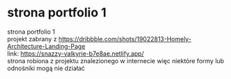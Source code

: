 # strona portfolio 1 
strona portfolio 1 
 <br>
projekt zabrany z https://dribbble.com/shots/19022813-Homely-Architecture-Landing-Page <br>
link: https://snazzy-valkyrie-b7e8ae.netlify.app/  <br>
 strona robiona z projektu znalezionego w internecie więc niektóre formy lub odnośniki mogą nie działać 
